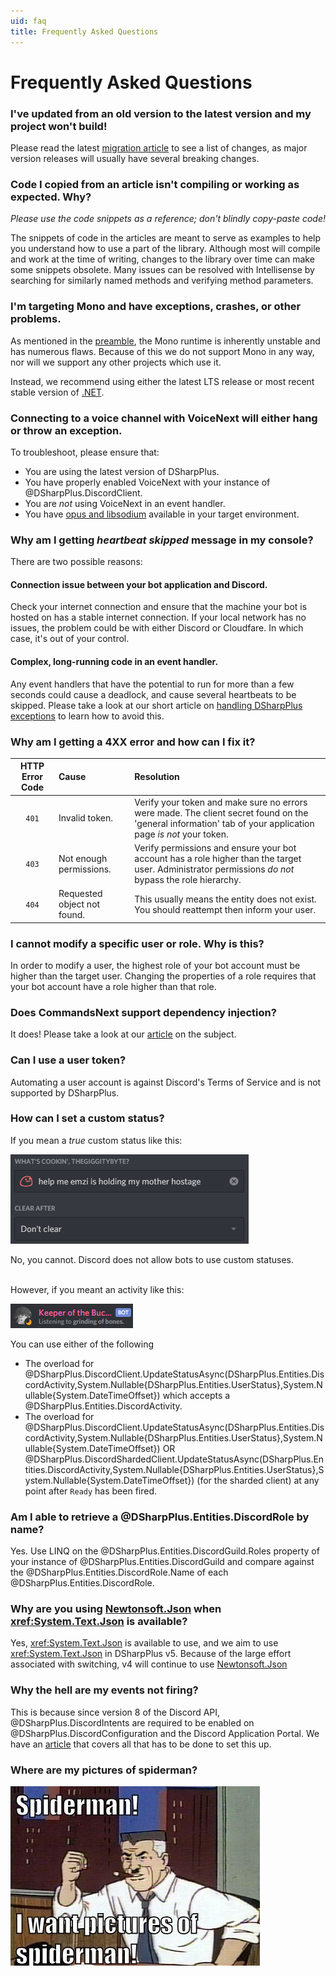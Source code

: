 ```yaml
---
uid: faq
title: Frequently Asked Questions
---
```


# Frequently Asked Questions

### I've updated from an old version to the latest version and my project won't build!
Please read the latest [migration article][0] to see a list of changes, as major version
releases will usually have several breaking changes.

### Code I copied from an article isn't compiling or working as expected. Why?
*Please use the code snippets as a reference; don't blindly copy-paste code!*

The snippets of code in the articles are meant to serve as examples to help you understand how to use a part of the
library. Although most will compile and work at the time of writing, changes to the library over time can make some
snippets obsolete. Many issues can be resolved with Intellisense by searching for similarly named methods and verifying
method parameters.

### I'm targeting Mono and have exceptions, crashes, or other problems.
As mentioned in the [preamble][1], the Mono runtime is inherently unstable and has numerous flaws. Because of this we
do not support Mono in any way, nor will we support any other projects which use it.

Instead, we recommend using either the latest LTS release or most recent stable version of [.NET][2].

### Connecting to a voice channel with VoiceNext will either hang or throw an exception.
To troubleshoot, please ensure that:
* You are using the latest version of DSharpPlus.
* You have properly enabled VoiceNext with your instance of @DSharpPlus.DiscordClient.
* You are *not* using VoiceNext in an event handler.
* You have [opus and libsodium][3] available in your target environment.


### Why am I getting *heartbeat skipped* message in my console?
There are two possible reasons:

#### Connection issue between your bot application and Discord.
Check your internet connection and ensure that the machine your bot is hosted on has a stable internet connection. If
your local network has no issues, the problem could be with either Discord or Cloudfare. In which case, it's out of your
control.

#### Complex, long-running code in an event handler.
Any event handlers that have the potential to run for more than a few seconds could cause a deadlock, and cause several
heartbeats to be skipped. Please take a look at our short article on [handling DSharpPlus exceptions][4] to learn how to
avoid this.

### Why am I getting a 4XX error and how can I fix it?
HTTP Error Code | Cause                       | Resolution
:--------------:|:----------------------------|:---------------------
`401`           | Invalid token.              | Verify your token and make sure no errors were made. The client secret found on the 'general information' tab of your application page *is not* your token.
`403`           | Not enough permissions.     | Verify permissions and ensure your bot account has a role higher than the target user. Administrator permissions *do not* bypass the role hierarchy.
`404`           | Requested object not found. | This usually means the entity does not exist. You should reattempt then inform your user.

### I cannot modify a specific user or role. Why is this?
In order to modify a user, the highest role of your bot account must be higher than the target user. Changing the properties of a role requires that your bot account have a role higher than that role.

### Does CommandsNext support dependency injection?
It does! Please take a look at our [article][5] on the subject.

### Can I use a user token?
Automating a user account is against Discord's Terms of Service and is not supported by DSharpPlus.

### How can I set a custom status?
If you mean a *true* custom status like this:

![help][6]

No, you cannot. Discord does not allow bots to use custom statuses.

<br/>
However, if you meant an activity like this:

![Bot Presence][7]

You can use either of the following

* The overload for @DSharpPlus.DiscordClient.UpdateStatusAsync(DSharpPlus.Entities.DiscordActivity,System.Nullable{DSharpPlus.Entities.UserStatus},System.Nullable{System.DateTimeOffset}) which accepts a @DSharpPlus.Entities.DiscordActivity.
* The overload for @DSharpPlus.DiscordClient.UpdateStatusAsync(DSharpPlus.Entities.DiscordActivity,System.Nullable{DSharpPlus.Entities.UserStatus},System.Nullable{System.DateTimeOffset}) OR @DSharpPlus.DiscordShardedClient.UpdateStatusAsync(DSharpPlus.Entities.DiscordActivity,System.Nullable{DSharpPlus.Entities.UserStatus},System.Nullable{System.DateTimeOffset}) (for the sharded client) at any point after `Ready` has been fired.

### Am I able to retrieve a @DSharpPlus.Entities.DiscordRole by name?
Yes. Use LINQ on the @DSharpPlus.Entities.DiscordGuild.Roles property of your instance of @DSharpPlus.Entities.DiscordGuild and compare against the
@DSharpPlus.Entities.DiscordRole.Name of each @DSharpPlus.Entities.DiscordRole.

### Why are you using [Newtonsoft.Json][10] when <xref:System.Text.Json> is available?
Yes, <xref:System.Text.Json> is available to use, and we aim to use <xref:System.Text.Json> in DSharpPlus v5. Because of the large
effort associated with switching, v4 will continue to use [Newtonsoft.Json][10]

### Why the hell are my events not firing?
This is because since version 8 of the Discord API, @DSharpPlus.DiscordIntents are required to be enabled on
@DSharpPlus.DiscordConfiguration and the Discord Application Portal. We have an [article][8] that covers all that has to
be done to set this up.

### Where are my pictures of spiderman?
![GOD DAMN IT PETER][9]

<!-- LINKS -->
[0]: xref:articles.migration.3x_to_4x
[1]: xref:articles.preamble
[2]: https://dotnet.microsoft.com/download
[3]: xref:articles.audio.voicenext.prerequisites
[4]: xref:articles.beyond_basics.events
[5]: xref:articles.commands.dependency_injection
[6]: ./images/faq_01.png
[7]: ./images/faq_02.png
[8]: xref:articles.beyond_basics.intents
[9]: ./images/faq_03.png
[10]: https://github.com/JamesNK/Newtonsoft.Json
